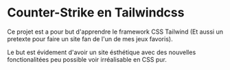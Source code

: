 # Counter-Strike en Tailwindcss

Ce projet est a pour but d'apprendre le framework CSS Tailwind (Et aussi un pretexte pour faire un site fan de l'un de mes jeux favoris).

Le but est évidement d'avoir un site ésthétique avec des nouvelles fonctionalitées peu possible voir irréalisable en CSS pur.
